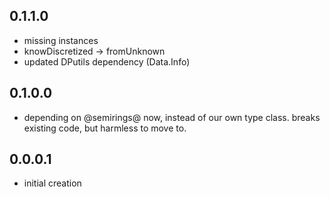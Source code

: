 0.1.1.0
-------

- missing instances
- knowDiscretized -> fromUnknown
- updated DPutils dependency (Data.Info)

0.1.0.0
-------
- depending on @semirings@ now, instead of our own type class. breaks existing
  code, but harmless to move to.

0.0.0.1
-------
- initial creation
